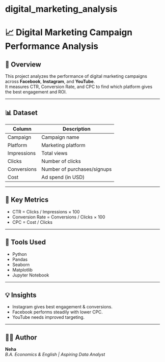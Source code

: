 # digital_marketing_analysis
# 📈 Digital Marketing Campaign Performance Analysis  

## 🧭 Overview  
This project analyzes the performance of digital marketing campaigns across **Facebook**, **Instagram**, and **YouTube**.  
It measures CTR, Conversion Rate, and CPC to find which platform gives the best engagement and ROI.

---

## 📊 Dataset
| Column | Description |
|--------|-------------|
| Campaign | Campaign name |
| Platform | Marketing platform |
| Impressions | Total views |
| Clicks | Number of clicks |
| Conversions | Number of purchases/signups |
| Cost | Ad spend (in USD) |

---

## 🧮 Key Metrics  
- CTR = Clicks / Impressions × 100  
- Conversion Rate = Conversions / Clicks × 100  
- CPC = Cost / Clicks  

---

## 🧰 Tools Used  
- Python  
- Pandas  
- Seaborn  
- Matplotlib  
- Jupyter Notebook  

---

## 💡 Insights  
- Instagram gives best engagement & conversions.  
- Facebook performs steadily with lower CPC.  
- YouTube needs improved targeting.  

---

## 👩‍💻 Author  
**Neha**  
_B.A. Economics & English | Aspiring Data Analyst_

